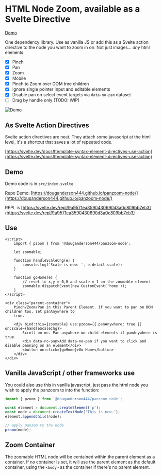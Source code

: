 # HTML Node Zoom, available as a Svelte Directive

[Demo](https://douganderson444.github.io/panzoom-node/)

One dependency library. Use as vanilla JS or add this as a Svelte action directive to the node you want to zoom in on. Not just images... _any_ html elements.

- [x] Pinch
- [x] Pan
- [x] Zoom
- [x] Mobile
- [x] Pinch to Zoom over DOM tree children
- [x] Ignore single pointer input and editable elements
- [x] Disable pan on select event targets via `data-no-pan` dataset
- [ ] Drag by handle only (TODO: WIP)

![Demo](./static/svelte-zoom-action.gif)

## As Svelte Action Directives

Svelte action directives are neat. They attach some javascript at the html level, it's a shortcut that saves a lot of repeated code.

[https://svelte.dev/docs#template-syntax-element-directives-use-action](https://svelte.dev/docs#template-syntax-element-directives-use-action)

## Demo

Demo code is in `src/index.svelte`

Repo Demo: [https://douganderson444.github.io/panzoom-node/](https://douganderson444.github.io/panzoom-node/)

REPL is [https://svelte.dev/repl/9a9571ea3590430690d3a0c809bb7eb3](https://svelte.dev/repl/9a9571ea3590430690d3a0c809bb7eb3)

## Use

```svelte
<script>
	import { pzoom } from '@douganderson444/panzoom-node';

	let zoomable;

	function handleScaleChg(e) {
		console.log('Scale is now: ', e.detail.scale);
	}

	function goHome(e) {
		// reset to x,y = 0,0 and scale = 1 on the zoomable element
		zoomable.dispatchEvent(new CustomEvent('home'));
	}
</script>

<div class="parent-container">
	Pinch/Zoom/Pan in this Parent Element. If you want to pan on DOM children too, set panAnywhere to
	true.

	<div bind:this={zoomable} use:pzoom={{ panAnywhere: true }} on:scale={handleScaleChg}>
		Scroll on me. Pan anywhere on child elements if panAnywhere is true.
		<div data-no-pan>Add data-no-pan if you want to click and disable panning on an element</div>
		<button on:click={goHome}>Go Home</button>
	</div>
</div>
```

## Vanilla JavaScript / other frameworks use

You could also use this in vanilla javascript, just pass the html node you wish to apply the panzoom to into the function:

```js
import { pzoom } from '@douganderson444/panzoom-node';

const element = document.createElement('p');
const node = document.createTextNode('This is new.');
element.appendChild(node);

// apply panzom to the node
pzoom(node);
```

## Zoom Container

The zoomable HTML node will be contained within the parent element as a container. If no container is set, it will use the parent element as the default container, using the `<body>` as the container if there's no parent element.
